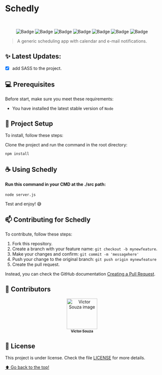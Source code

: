 # Schedly
<br>
<div align="center">


<!-- <img src="" width="150" alt="Schedly_img"> -->
  
![Badge](https://img.shields.io/badge/HTML5-E34F26?style=for-the-badge&logo=html5&logoColor=white)
![Badge](https://img.shields.io/badge/Sass-CC6699?style=for-the-badge&logo=sass&logoColor=white)
![Badge](https://img.shields.io/badge/JavaScript-323330?style=for-the-badge&logo=javascript&logoColor=F7DF1E)
![Badge](https://img.shields.io/badge/Node.js-339933?style=for-the-badge&logo=nodedotjs&logoColor=white)
![Badge](https://img.shields.io/badge/jQuery-0769AD?style=for-the-badge&logo=jquery&logoColor=white)
![Badge](https://img.shields.io/badge/MongoDB-white?style=for-the-badge&logo=mongodb&logoColor=4EA94B)
![Badge](https://img.shields.io/badge/Jest-C21325?style=for-the-badge&logo=jest&logoColor=white)

</div>

<!--
![image]()
![image]()
-->


>  A generic scheduling app with calendar and e-mail notifications.

## ✨ Latest Updates:

- [x] add SASS to the project.


## 💻 Prerequisites

Before start, make sure you meet these requirements:

* You have installed the latest stable version of `Node` 

## 🚀 Project Setup

To install, follow these steps:

Clone the project and run the command in the root directory:
```
npm install
```

## ☕ Using Schedly

#### Run this command in your CMD at the ./src path: 
```
node server.js
```

Test and enjoy! 😅

## 📫 Contributing for Schedly

To contribute, follow these steps:

1. Fork this repository.
2. Create a branch with your feature name: `git checkout -b mynewfeature`.
3. Make your changes and confirm: `git commit -m 'messagehere'`
4. Push your change to the original branch: `git push origin mynewfeature`
5. Create the pull request.

Instead, you can check the GitHub documentation [Creating a Pull Request](https://help.github.com/en/github/collaborating-with-issues-and-pull-requests/creating-a-pull-request).

## 🤝 Contributors

<div align="center" >
  <a href="#">
    <img src="https://github.com/victorsouza19.png" width="100px;" alt="Victor Souza image"/><br>
    <sub>
      <b>Victor Souza</b>
    </sub>
  </a>
</div>

## 📝 License

This project is under license. Check the file [LICENSE](LICENSE.txt) for more details.

[⬆ Go back to the top!](#Schedly)<br>




